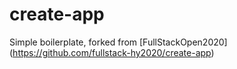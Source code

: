 # create-app
Simple boilerplate, forked from [FullStackOpen2020] (https://github.com/fullstack-hy2020/create-app)